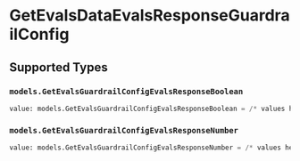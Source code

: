 # GetEvalsDataEvalsResponseGuardrailConfig


## Supported Types

### `models.GetEvalsGuardrailConfigEvalsResponseBoolean`

```python
value: models.GetEvalsGuardrailConfigEvalsResponseBoolean = /* values here */
```

### `models.GetEvalsGuardrailConfigEvalsResponseNumber`

```python
value: models.GetEvalsGuardrailConfigEvalsResponseNumber = /* values here */
```

